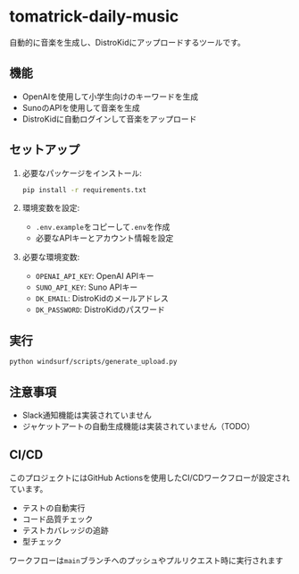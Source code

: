 # tomatrick-daily-music

自動的に音楽を生成し、DistroKidにアップロードするツールです。

## 機能

- OpenAIを使用して小学生向けのキーワードを生成
- SunoのAPIを使用して音楽を生成
- DistroKidに自動ログインして音楽をアップロード

## セットアップ

1. 必要なパッケージをインストール:
   ```bash
   pip install -r requirements.txt
   ```

2. 環境変数を設定:
   - `.env.example`をコピーして`.env`を作成
   - 必要なAPIキーとアカウント情報を設定

3. 必要な環境変数:
   - `OPENAI_API_KEY`: OpenAI APIキー
   - `SUNO_API_KEY`: Suno APIキー
   - `DK_EMAIL`: DistroKidのメールアドレス
   - `DK_PASSWORD`: DistroKidのパスワード

## 実行

```bash
python windsurf/scripts/generate_upload.py
```

## 注意事項

- Slack通知機能は実装されていません
- ジャケットアートの自動生成機能は実装されていません（TODO）

## CI/CD

このプロジェクトにはGitHub Actionsを使用したCI/CDワークフローが設定されています。

- テストの自動実行
- コード品質チェック
- テストカバレッジの追跡
- 型チェック

ワークフローは`main`ブランチへのプッシュやプルリクエスト時に実行されます
